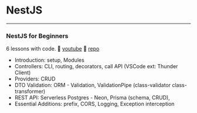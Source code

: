 # NestJS

---

### NestJS for Beginners

6 lessons with code.
🔗 [youtube](https://youtu.be/f2EqECiTBL8)
🔗 [repo](https://github.com/gitdagray/nestjs-course.git)

- Introduction: setup, Modules
- Controllers: CLI, routing, decorators, call API (VSCode ext: Thunder Client)
- Providers: CRUD
- DTO Validation: ORM - Validation, ValidationPipe (class-validator class-transformer)
- REST API: Serverless Postgres - Neon, Prisma (schema, CRUD),
- Essential Additions: prefix, CORS, Logging, Exception interception
